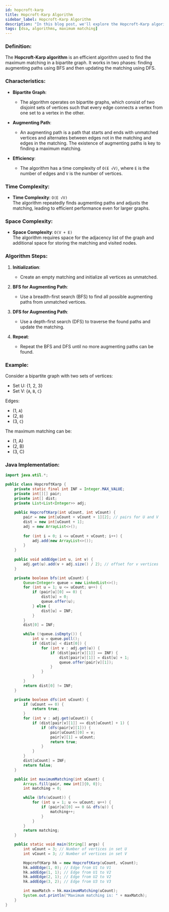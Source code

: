 ```yaml
---
id: hopcroft-karp
title: Hopcroft-Karp Algorithm
sidebar_label: Hopcroft-Karp Algorithm
description: "In this blog post, we'll explore the Hopcroft-Karp algorithm, an efficient method for finding the maximum matching in a bipartite graph."
tags: [dsa, algorithms, maximum matching]
---
```


### Definition:

The **Hopcroft-Karp algorithm** is an efficient algorithm used to find the maximum matching in a bipartite graph. It works in two phases: finding augmenting paths using BFS and then updating the matching using DFS.

### Characteristics:

- **Bipartite Graph**: 
  - The algorithm operates on bipartite graphs, which consist of two disjoint sets of vertices such that every edge connects a vertex from one set to a vertex in the other.

- **Augmenting Path**: 
  - An augmenting path is a path that starts and ends with unmatched vertices and alternates between edges not in the matching and edges in the matching. The existence of augmenting paths is key to finding a maximum matching.

- **Efficiency**: 
  - The algorithm has a time complexity of `O(E √V)`, where `E` is the number of edges and `V` is the number of vertices.

### Time Complexity:

- **Time Complexity**: `O(E √V)`  
  The algorithm repeatedly finds augmenting paths and adjusts the matching, leading to efficient performance even for larger graphs.

### Space Complexity:

- **Space Complexity**: `O(V + E)`  
  The algorithm requires space for the adjacency list of the graph and additional space for storing the matching and visited nodes.

### Algorithm Steps:

1. **Initialization**:
   - Create an empty matching and initialize all vertices as unmatched.

2. **BFS for Augmenting Path**:
   - Use a breadth-first search (BFS) to find all possible augmenting paths from unmatched vertices.

3. **DFS for Augmenting Path**:
   - Use a depth-first search (DFS) to traverse the found paths and update the matching.

4. **Repeat**:
   - Repeat the BFS and DFS until no more augmenting paths can be found.

### Example:

Consider a bipartite graph with two sets of vertices:
- Set U: {1, 2, 3}
- Set V: {`A`, `B`, `C`}

Edges:
- (1, `A`)
- (2, `B`)
- (3, `C`)

The maximum matching can be:
- (1, A)
- (2, B)
- (3, C)

### Java Implementation:

```java
import java.util.*;

public class HopcroftKarp {
    private static final int INF = Integer.MAX_VALUE;
    private int[][] pair;
    private int[] dist;
    private List<List<Integer>> adj;
    
    public HopcroftKarp(int uCount, int vCount) {
        pair = new int[uCount + vCount + 1][2]; // pairs for U and V
        dist = new int[uCount + 1];
        adj = new ArrayList<>();
        
        for (int i = 0; i <= uCount + vCount; i++) {
            adj.add(new ArrayList<>());
        }
    }
    
    public void addEdge(int u, int v) {
        adj.get(u).add(v + adj.size() / 2); // offset for v vertices
    }

    private boolean bfs(int uCount) {
        Queue<Integer> queue = new LinkedList<>();
        for (int u = 1; u <= uCount; u++) {
            if (pair[u][0] == 0) {
                dist[u] = 0;
                queue.offer(u);
            } else {
                dist[u] = INF;
            }
        }
        dist[0] = INF;

        while (!queue.isEmpty()) {
            int u = queue.poll();
            if (dist[u] < dist[0]) {
                for (int v : adj.get(u)) {
                    if (dist[pair[v][1]] == INF) {
                        dist[pair[v][1]] = dist[u] + 1;
                        queue.offer(pair[v][1]);
                    }
                }
            }
        }
        return dist[0] != INF;
    }

    private boolean dfs(int uCount) {
        if (uCount == 0) {
            return true;
        }
        for (int v : adj.get(uCount)) {
            if (dist[pair[v][1]] == dist[uCount] + 1) {
                if (dfs(pair[v][1])) {
                    pair[uCount][0] = v;
                    pair[v][1] = uCount;
                    return true;
                }
            }
        }
        dist[uCount] = INF;
        return false;
    }

    public int maximumMatching(int uCount) {
        Arrays.fill(pair, new int[]{0, 0});
        int matching = 0;

        while (bfs(uCount)) {
            for (int u = 1; u <= uCount; u++) {
                if (pair[u][0] == 0 && dfs(u)) {
                    matching++;
                }
            }
        }
        return matching;
    }

    public static void main(String[] args) {
        int uCount = 3; // Number of vertices in set U
        int vCount = 3; // Number of vertices in set V

        HopcroftKarp hk = new HopcroftKarp(uCount, vCount);
        hk.addEdge(1, 0); // Edge from U1 to V1
        hk.addEdge(1, 1); // Edge from U1 to V2
        hk.addEdge(2, 1); // Edge from U2 to V2
        hk.addEdge(3, 2); // Edge from U3 to V3

        int maxMatch = hk.maximumMatching(uCount);
        System.out.println("Maximum matching is: " + maxMatch);
    }
}